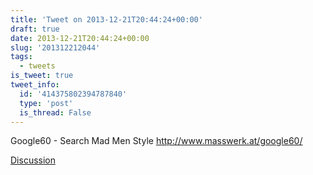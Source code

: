 ```yaml
---
title: 'Tweet on 2013-12-21T20:44:24+00:00'
draft: true
date: 2013-12-21T20:44:24+00:00
slug: '201312212044'
tags:
  - tweets
is_tweet: true
tweet_info:
  id: '414375802394787840'
  type: 'post'
  is_thread: False
---
```




Google60 - Search Mad Men Style <http://www.masswerk.at/google60/>

[Discussion](https://x.com/sytelus/status/414375802394787840)
